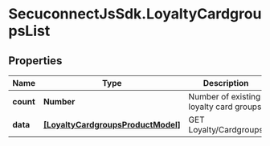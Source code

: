# SecuconnectJsSdk.LoyaltyCardgroupsList

## Properties
Name | Type | Description | Notes
------------ | ------------- | ------------- | -------------
**count** | **Number** | Number of existing loyalty card groups | [optional] 
**data** | [**[LoyaltyCardgroupsProductModel]**](LoyaltyCardgroupsProductModel.md) | GET Loyalty/Cardgroups | [optional] 


